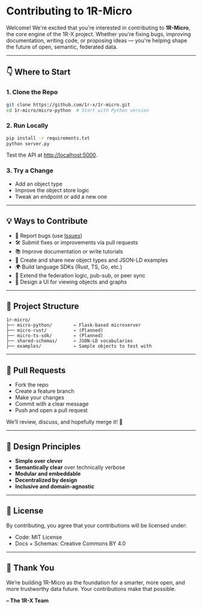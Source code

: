 # Contributing to 1R-Micro

Welcome! We're excited that you're interested in contributing to **1R-Micro**, the core engine of the 1R-X project. Whether you're fixing bugs, improving documentation, writing code, or proposing ideas — you're helping shape the future of open, semantic, federated data.

---

## 👇 Where to Start

### 1. Clone the Repo

```bash
git clone https://github.com/1r-x/1r-micro.git
cd 1r-micro/micro-python  # Start with Python version
```

### 2. Run Locally

```bash
pip install -r requirements.txt
python server.py
```

Test the API at [http://localhost:5000](http://localhost:5000).

### 3. Try a Change

* Add an object type
* Improve the object store logic
* Tweak an endpoint or add a new one

---

## 💡 Ways to Contribute

* 🐛 Report bugs (use [Issues](https://github.com/1r-x/1r-micro/issues))
* 🛠 Submit fixes or improvements via pull requests
* 📚 Improve documentation or write tutorials
* 🧪 Create and share new object types and JSON-LD examples
* 🌍 Build language SDKs (Rust, TS, Go, etc.)
* 🧱 Extend the federation logic, pub-sub, or peer sync
* 🎨 Design a UI for viewing objects and graphs

---

## 🧱 Project Structure

```
1r-micro/
├── micro-python/        ← Flask-based microserver
├── micro-rust/          ← (Planned)
├── micro-ts-sdk/        ← (Planned)
├── shared-schemas/      ← JSON-LD vocabularies
├── examples/            ← Sample objects to test with
```

---

## 🔀 Pull Requests

* Fork the repo
* Create a feature branch
* Make your changes
* Commit with a clear message
* Push and open a pull request

We’ll review, discuss, and hopefully merge it! 🧡

---

## 🧠 Design Principles

* **Simple over clever**
* **Semantically clear** over technically verbose
* **Modular and embeddable**
* **Decentralized by design**
* **Inclusive and domain-agnostic**

---

## 📜 License

By contributing, you agree that your contributions will be licensed under:

* Code: MIT License
* Docs + Schemas: Creative Commons BY 4.0

---

## 🙌 Thank You

We’re building 1R-Micro as the foundation for a smarter, more open, and more trustworthy data future. Your contributions make that possible.

**– The 1R-X Team**
